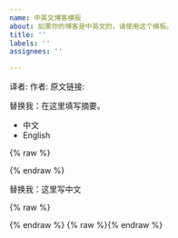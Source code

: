 ```yaml
---
name: 中英文博客模板
about: 如果你的博客是中英文的，请使用这个模板。
title: ''
labels: ''
assignees: ''

---
```


译者:
作者: 
原文链接: 

替换我：在这里填写摘要。

<!--more-->

<div class="tabs is-toggle"><ul>
<li class="is-active"><a onclick="onTabClick(event)">
<span>中文</span>
</a></li>
<li><a onclick="onTabClick(event)">
<span>English</span>
</a></li>
</ul></div>

{% raw %}<div id="中文" class="tab-content" style="display: block;">{% endraw %}

替换我：这里写中文

{% raw %}</div>{% endraw %}
{% raw %}<div id="English" class="tab-content">{% endraw %}

替换我：这里写英文

{% raw %}</div>{% endraw %}

<style type="text/css">
.content .tabs ul { margin: 0; }
.content .tabs ul li { margin: 0; }
.tab-content { display: none; }
</style>

<script>
function onTabClick (event) {
    var tabTitle = $(event.currentTarget).children('span:last-child').text();
    $('.article .content .tab-content').css('display', 'none');
    $('.article .content .tabs li').removeClass('is-active');
    $('#' + tabTitle).css('display', 'block');
    $(event.currentTarget).parent().addClass('is-active');
}
</script>
